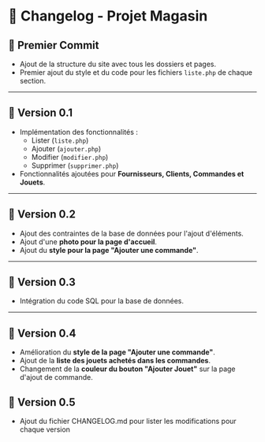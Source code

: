 # 📌 Changelog - Projet Magasin

## 🔹 Premier Commit
- Ajout de la structure du site avec tous les dossiers et pages.
- Premier ajout du style et du code pour les fichiers `liste.php` de chaque section.

---

## 🔹 Version 0.1
- Implémentation des fonctionnalités :
  - Lister (`liste.php`)
  - Ajouter (`ajouter.php`)
  - Modifier (`modifier.php`)
  - Supprimer (`supprimer.php`)
- Fonctionnalités ajoutées pour **Fournisseurs, Clients, Commandes et Jouets**.

---

## 🔹 Version 0.2
- Ajout des contraintes de la base de données pour l'ajout d'éléments.
- Ajout d'une **photo pour la page d'accueil**.
- Ajout du **style pour la page "Ajouter une commande"**.

---

## 🔹 Version 0.3
- Intégration du code SQL pour la base de données.

---

## 🔹 Version 0.4
- Amélioration du **style de la page "Ajouter une commande"**.
- Ajout de la **liste des jouets achetés dans les commandes**.
- Changement de la **couleur du bouton "Ajouter Jouet"** sur la page d'ajout de commande.

## 🔹 Version 0.5
- Ajout du fichier CHANGELOG.md pour lister les modifications pour chaque version



